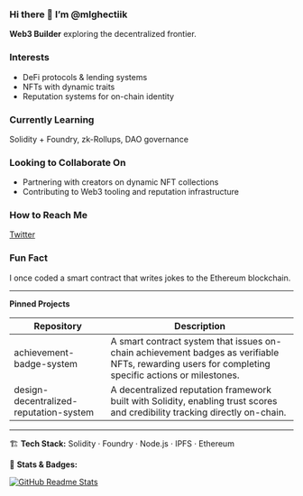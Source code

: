 ### Hi there 👋 I’m @mlghectiik
**Web3 Builder** exploring the decentralized frontier.

###  Interests
- DeFi protocols & lending systems
- NFTs with dynamic traits
- Reputation systems for on-chain identity

###  Currently Learning
Solidity + Foundry, zk-Rollups, DAO governance

###  Looking to Collaborate On
- Partnering with creators on dynamic NFT collections
- Contributing to Web3 tooling and reputation infrastructure

###  How to Reach Me
[Twitter](https://twitter.com/mlghectiik)

###  Fun Fact
I once coded a smart contract that writes jokes to the Ethereum blockchain.

---

**Pinned Projects**

| Repository                     | Description                                   |
|-------------------------------|-----------------------------------------------|
| achievement-badge-system      | A smart contract system that issues on-chain achievement badges as verifiable NFTs, rewarding users for completing specific actions or milestones. |
| design-decentralized-reputation-system | A decentralized reputation framework built with Solidity, enabling trust scores and credibility tracking directly on-chain. |

---

🏗 **Tech Stack:** Solidity · Foundry · Node.js · IPFS · Ethereum  

🎯 **Stats & Badges:** 

[![GitHub Readme Stats](https://github-readme-stats.vercel.app/api?username=mlghectiik)]()  

